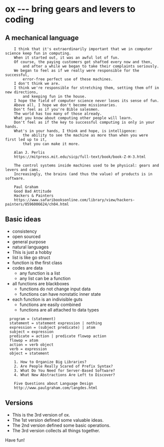 # ox --- bring gears and levers to coding

## A mechanical language

```
    I think that it's extraordinarily important that we in computer science keep fun in computing.
    When it started out, it was an awful lot of fun.
    Of course, the paying customers got shafted every now and then,
        and after a while we began to take their complaints seriously.
    We began to feel as if we really were responsible for the successful,
        error-free perfect use of these machines.
    I don't think we are.
    I think we're responsible for stretching them, setting them off in new directions,
        and keeping fun in the house.
    I hope the field of computer science never loses its sense of fun.
    Above all, I hope we don't become missionaries.
    Don't feel as if you're Bible salesmen.
    The world has too many of those already.
    What you know about computing other people will learn.
    Don't feel as if the key to successful computing is only in your hands.
    What's in your hands, I think and hope, is intelligence:
        the ability to see the machine as more than when you were first led up to it,
        that you can make it more.

    Alan J. Perlis
    https://mitpress.mit.edu/sicp/full-text/book/book-Z-H-3.html
```

```
    The control systems inside machines used to be physical: gears and levers and cams.
    Increasingly, the brains (and thus the value) of products is in software.

    Paul Graham
    Good Bad Attitude
    Hackers & Painters
    https://www.safaribooksonline.com/library/view/hackers-painters/0596006624/ch04.html
```

## Basic ideas
- consistency
- open sourced
- general purpose
- natural languages
- This is just a hobby
- list is like go struct
- function is the first class
- codes are data
    - any function is a list
    - any list can be a function
- all functions are blackboxes
    - functions do not change input data
    - functions can have nonstatic inner state
- each function is an indivisible guts
    - functions are easily combined
    - functions are all attached to data types

```
  program = (statement)
  statement = statement expression | nothing
  expression = (subject predicate) | atom
  subject = expression
  predicate = action | predicate flowop action
  flowop = atom 
  action = verb object
  verb = expression
  object = statement
```

```
    1. How to Organize Big Libraries?
    2. Are People Really Scared of Prefix Syntax?
    3. What Do You Need for Server-Based Software?
    4. What New Abstractions Are Left to Discover?

    Five Questions about Language Design
    http://www.paulgraham.com/langdes.html
```

## Versions
- This is the 3rd version of ox.
- The 1st version defined some valuable ideas.
- The 2nd version defined some basic operations.
- The 3rd version collects all things together.

Have fun!
